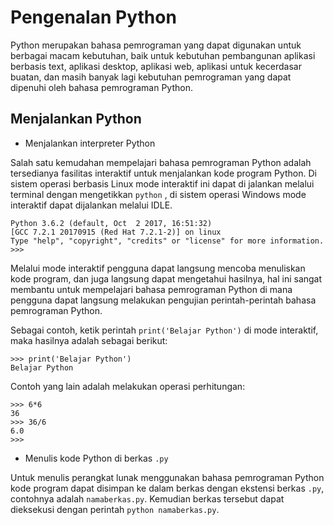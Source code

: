 # Pengenalan Python

Python merupakan bahasa pemrograman yang dapat digunakan untuk berbagai macam kebutuhan, baik untuk kebutuhan pembangunan aplikasi berbasis text, aplikasi desktop, aplikasi web, aplikasi untuk kecerdasar buatan, dan masih banyak lagi kebutuhan pemrograman yang dapat dipenuhi oleh bahasa pemrograman Python.

## Menjalankan Python

* Menjalankan interpreter Python

Salah satu kemudahan mempelajari bahasa pemrograman Python adalah tersedianya fasilitas interaktif untuk menjalankan kode program Python. Di sistem operasi berbasis Linux mode interaktif ini dapat di jalankan melalui terminal dengan mengetikkan `python` , di sistem operasi Windows mode interaktif dapat dijalankan melalui IDLE.

```
Python 3.6.2 (default, Oct  2 2017, 16:51:32) 
[GCC 7.2.1 20170915 (Red Hat 7.2.1-2)] on linux
Type "help", "copyright", "credits" or "license" for more information.
>>> 
```

Melalui mode interaktif pengguna dapat langsung mencoba menuliskan kode program, dan juga langsung dapat mengetahui hasilnya, hal ini sangat membantu untuk mempelajari bahasa pemrograman Python di mana pengguna dapat langsung melakukan pengujian perintah-perintah bahasa pemrograman Python.

Sebagai contoh, ketik perintah `print('Belajar Python')` di mode interaktif, maka hasilnya adalah sebagai berikut:

```
>>> print('Belajar Python')
Belajar Python
```

Contoh yang lain adalah melakukan operasi perhitungan:

```
>>> 6*6
36
>>> 36/6
6.0
>>> 
```

* Menulis kode Python di berkas `.py`

Untuk menulis perangkat lunak menggunakan bahasa pemrograman Python kode program dapat disimpan ke dalam berkas dengan ekstensi berkas `.py`, contohnya adalah `namaberkas.py`. Kemudian berkas tersebut dapat dieksekusi dengan perintah `python namaberkas.py`.
